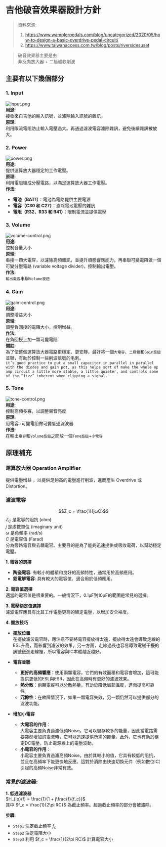 
# 吉他破音效果器設計方針  

> 資料來源:  
> 1. https://www.wamplerpedals.com/blog/uncategorized/2020/05/how-to-design-a-basic-overdrive-pedal-circuit/
> 2. https://www.taiwanaccess.com.tw/blog/posts/riversidesuset

> 破音效果器主要是由  
> 非反向放大器 + 二極體軟削波

## 主要有以下幾個部分

### 1. Input  
![input.png](https://github.com/codingpeanut/blog/blob/main/guitar/raw/input.png?raw=true)  
**用途:**  
接收來自吉他的輸入訊號，並濾除輸入訊號的雜訊。  
**原理:**  
利用限流電阻防止輸入電壓過大。再通過濾波電容濾除雜訊，避免後續雜訊被放大。  

### 2. Power  
![power.png](https://github.com/codingpeanut/blog/blob/main/guitar/raw/power.png?raw=true)  
**用途:**  
提供運算放大器穩定的工作電壓。  
**原理:**  
利用電阻組成分壓電路，以滿足運算放大器工作電壓。  
**作法:**  
- **電池（BAT1）**：電池為電路提供主要電源  
- **電容（C30 和 C27）**：濾除電池電壓的雜訊  
- **電阻（R32、R33 和 R41）**：限制電流並提供電壓  
	

### 3. Volume  
![volume-control.png](https://github.com/codingpeanut/blog/blob/main/guitar/raw/volume-control.png?raw=true)  
**用途:**  
控制音量大小  
**原理:**  
串接一顆大電容，以濾除高頻雜訊，並提升順態響應能力。再串聯可變電阻做一個可變分壓電路 (variable voltage divider)，控制輸出電壓。  
**作法:**  
`輸出電容`串聯`Volume旋鈕`  

### 4. Gain  
![gain-control.png](https://github.com/codingpeanut/blog/blob/main/guitar/raw/gain-control.png?raw=true)  
**用途:**  
調整增益大小  
**原理:**  
調整負回授的電阻大小，控制增益。  
**作法:**  
在負回授上加一顆可變電阻  
**備註:**  
為了使整個運算放大器電路更穩定、更安靜，最好將一個`大電容`、`二極體`和`Gain旋鈕`並聯，有助於控制一些削波信號的毛刺。  
`it’s good practice to put a small capacitor in parallel in parallel with the diodes and gain pot, as this helps sort of make the whole op amp circuit a little more stable, a little quieter, and controls some of the “fizz” inherent when clipping a signal.`  

### 5. Tone  
![tone-control.png](https://github.com/codingpeanut/blog/blob/main/guitar/raw/tone-control.png?raw=true)  
**用途:**  
控制高頻多寡，以調整聲音亮度  
**原理:**  
用電容+可變電阻做可變低通濾波器  
**作法:**  
在輸出`電容`和`Volume旋鈕`之間放一個`Tone旋鈕`+`小電容`  
	

## 原理補充

### 運算放大器 Operation Amplifier  
提供電壓增益 ，以提供足夠高的電壓進行削波，進而產生 Overdrive 或 Distortion。  

### 濾波電容  
$$Z_c = \frac{1}{jωC}$$
$Z_C$ 是電容的阻抗 (ohm)  
$j$ 是虛數單位 (imaginary unit)  
$ω$ 是角頻率 (rad/s)  
$C$ 是電容值 (Farad)  
分為旁路電容與去耦電容。主要目的是為了能夠迅速提供或吸收電荷，以幫助穩定電壓。  

**1. 電容的選擇**  
- **陶瓷電容**: 有較小的體積和良好的高頻特性，通常用於高頻應用。  
- **鋁電解電容**: 具有較大的電容值，適合用於低頻應用。  

**2. 電容值選擇**  
適當的電容值是很重要的。一般情況下，0.1μF到10μF的範圍是常見的選擇。  

**3. 電壓額定值選擇**  
濾波電容應具有比其工作電壓更高的額定電壓，以增加安全裕度。  

**4. 擺放技巧**  
- **擺放位置**  
在擺放濾波電容時，應注意不要將電容擺放得太遠，擺放得太遠會導致走線的ESL升高，而影響到濾波的效果。另一方面，走線過長也容易導致電磁干擾的訊號竄進走線裡，所以電容與IC本體越近越好。  

- **電容並聯**  
  - **更好的高頻響應**：使用兩顆電容，它們的有效面積和電容會增加，這可能提供更低的ESL與ESR，因此在高頻時有更好的濾波效果。  
  - **熱分散**：兩顆電容可以分散熱量，有助於降低局部溫度，進而提高可靠性。  
  - **冗餘性**：在故障情況下，如果一顆電容失效，另一顆仍然可以提供部分的濾波功能。  

- **增加小電容**  
  - **大電容的作用**：  
    大電容主要負責過濾低頻Noise。它可以儲存較多的能量，因此當電路需要突然增加的電流時，它可以迅速提供所需的能量。此外，它也有助於穩定DC電壓，防止電源線上的電壓波動。  
  - **小電容的作用**：  
    小電容主要負責過濾高頻Noise。由於其較小的值，它具有較低的阻抗，並且在高頻率下能更快地反應。這對於消除由快速切換元件（例如數位IC）引起的高頻Noise非常有效。

### 常見的濾波器: 
**1. 低通濾波器**  
$H_{lp}(f) = \frac{1}{1 + j\frac{f}{f_c}}$  
其中 $f_c = \frac{1}{2\pi RC}$ 為截止頻率。超過截止頻率的部分會被濾除。  

**步驟:**  
- `Step1` 決定截止頻率 $f_c$  
- `Step2` 決定電阻大小  
- `Step3` 利用 $f_c = \frac{1}{2\pi RC}$ 計算電容大小  
